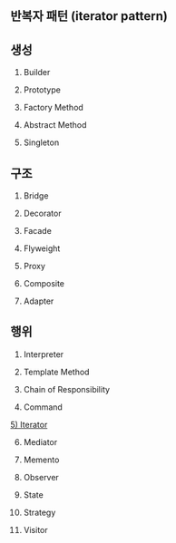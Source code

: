 ## 반복자 패턴 (iterator pattern)

## 생성
1) Builder

2) Prototype 

3) Factory Method 

4) Abstract Method 

5) Singleton 

## 구조
1) Bridge 

2) Decorator 

3) Facade 

4) Flyweight 

5) Proxy 

6) Composite 

7) Adapter 

## 행위
1) Interpreter 

2) Template Method 

3) Chain of Responsibility 

4) Command 

[5) Iterator](./src/main/java/Iterator/READEME.md)

6) Mediator 

7) Memento 

8) Observer 

9) State 

10) Strategy 

11) Visitor 

